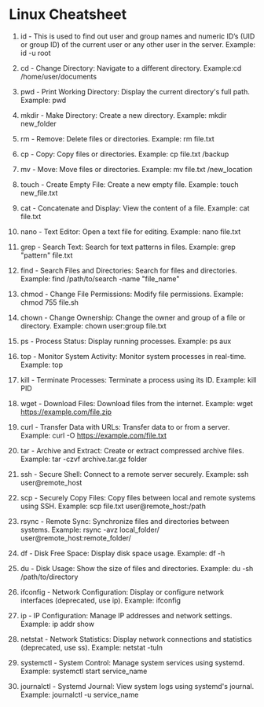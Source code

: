 # Linux Cheatsheet 

1. id - This is used to find out user and group names and numeric ID’s (UID or group ID) of the current user or any other user in the server.
Example: id -u root

2. cd - Change Directory: Navigate to a different directory.
Example:cd /home/user/documents

3. pwd - Print Working Directory: Display the current directory's full path. Example: pwd

4. mkdir - Make Directory: Create a new directory.
Example: mkdir new_folder

5. rm - Remove: Delete files or directories.
Example: rm file.txt

6. cp - Copy: Copy files or directories.
Example: cp file.txt /backup

7. mv - Move: Move files or directories.
Example: mv file.txt /new_location

8. touch - Create Empty File: Create a new empty file.
Example: touch new_file.txt

9. cat - Concatenate and Display: View the content of a file.
Example: cat file.txt

10. nano - Text Editor: Open a text file for editing.
Example: nano file.txt

11. grep - Search Text: Search for text patterns in files.
Example: grep "pattern" file.txt

12. find - Search Files and Directories: Search for files and directories. Example: find /path/to/search -name "file_name"

13. chmod - Change File Permissions: Modify file permissions.
Example: chmod 755 file.sh

14. chown - Change Ownership: Change the owner and group of a file or directory.
Example: chown user:group file.txt

15. ps - Process Status: Display running processes.
Example: ps aux

16. top - Monitor System Activity: Monitor system processes in real-time. Example: top

17. kill - Terminate Processes: Terminate a process using its ID.
Example: kill PID

18. wget - Download Files: Download files from the internet.
Example: wget https://example.com/file.zip

19. curl - Transfer Data with URLs: Transfer data to or from a server. Example: curl -O https://example.com/file.txt

20. tar - Archive and Extract: Create or extract compressed archive files. Example: tar -czvf archive.tar.gz folder

21. ssh - Secure Shell: Connect to a remote server securely.
Example: ssh user@remote_host

22. scp - Securely Copy Files: Copy files between local and remote systems using SSH.
Example: scp file.txt user@remote_host:/path

23. rsync - Remote Sync: Synchronize files and directories between systems.
Example: rsync -avz local_folder/ user@remote_host:remote_folder/

24. df - Disk Free Space: Display disk space usage.
Example: df -h

25. du - Disk Usage: Show the size of files and directories.
Example: du -sh /path/to/directory

26. ifconfig - Network Configuration: Display or configure network interfaces (deprecated, use ip).
Example: ifconfig

27. ip - IP Configuration: Manage IP addresses and network settings. Example: ip addr show

28. netstat - Network Statistics: Display network connections and statistics (deprecated, use ss).
Example: netstat -tuln

29. systemctl - System Control: Manage system services using systemd. Example: systemctl start service_name

30. journalctl - Systemd Journal: View system logs using systemd's journal.
Example: journalctl -u service_name


